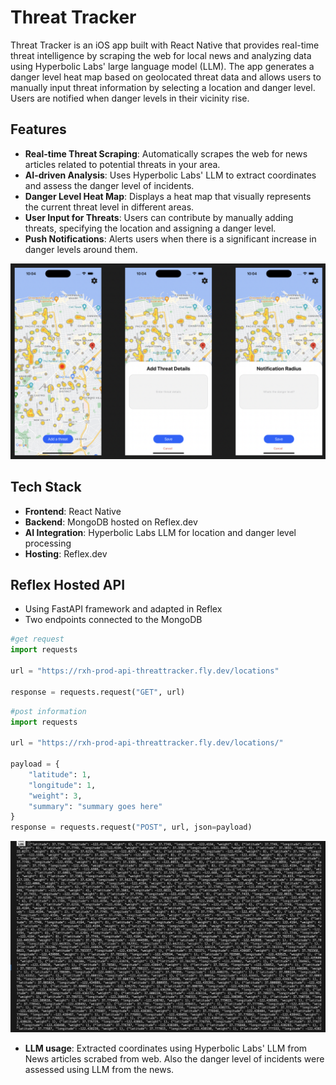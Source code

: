 # Threat Tracker

Threat Tracker is an iOS app built with React Native that provides real-time threat intelligence by scraping the web for local news and analyzing data using Hyperbolic Labs' large language model (LLM). The app generates a danger level heat map based on geolocated threat data and allows users to manually input threat information by selecting a location and danger level. Users are notified when danger levels in their vicinity rise.

## Features

- **Real-time Threat Scraping**: Automatically scrapes the web for news articles related to potential threats in your area.
- **AI-driven Analysis**: Uses Hyperbolic Labs' LLM to extract coordinates and assess the danger level of incidents.
- **Danger Level Heat Map**: Displays a heat map that visually represents the current threat level in different areas.
- **User Input for Threats**: Users can contribute by manually adding threats, specifying the location and assigning a danger level.
- **Push Notifications**: Alerts users when there is a significant increase in danger levels around them.
  
<img title="screenshot" src="screenshot.png">

## Tech Stack

- **Frontend**: React Native
- **Backend**: MongoDB hosted on Reflex.dev
- **AI Integration**: Hyperbolic Labs LLM for location and danger level processing
- **Hosting**: Reflex.dev

## Reflex Hosted API
- Using FastAPI framework and adapted in Reflex
- Two endpoints connected to the MongoDB

```py
#get request
import requests

url = "https://rxh-prod-api-threattracker.fly.dev/locations"

response = requests.request("GET", url)
```
```py
#post information
import requests

url = "https://rxh-prod-api-threattracker.fly.dev/locations/"

payload = {
    "latitude": 1,
    "longitude": 1,
    "weight": 3,
    "summary": "summary goes here"
}
response = requests.request("POST", url, json=payload)
```

<img title="LLM scraped data" src="news.png">

- **LLM usage**: Extracted coordinates using Hyperbolic Labs' LLM from News articles scrabed from web. Also the danger level of incidents were assessed using LLM from the news.

